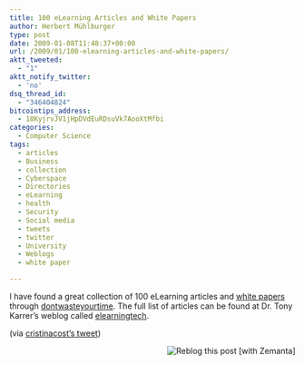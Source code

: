 ```yaml
---
title: 100 eLearning Articles and White Papers
author: Herbert Mühlburger
type: post
date: 2009-01-08T11:48:37+00:00
url: /2009/01/100-elearning-articles-and-white-papers/
aktt_tweeted:
  - "1"
aktt_notify_twitter:
  - 'no'
dsq_thread_id:
  - "346404824"
bitcointips_address:
  - 18KyjrvJV1jHpDVdEuRDsuVk7AooXtMfbi
categories:
  - Computer Science
tags:
  - articles
  - Business
  - collection
  - Cyberspace
  - Directories
  - eLearning
  - health
  - Security
  - Social media
  - tweets
  - twitter
  - University
  - Weblogs
  - white paper

---
```

I have found a great collection of 100 eLearning articles and <a class="zem_slink" title="White paper" rel="wikipedia" href="http://en.wikipedia.org/wiki/White_paper">white papers</a> through <a title="dontwasteyourtime" href="http://www.dontwasteyourtime.co.uk/elearning/100-elearning-articles-white-papers/" target="_blank">dontwasteyourtime</a>. The full list of articles can be found at Dr. Tony Karrer&#8217;s weblog called <a href="http://elearningtech.blogspot.com/2008/04/100-elearning-articles-and-white-papers.html" target="_blank">elearningtech</a>.

(via <a title="cristinacost" href="http://twitter.com/cristinacost" target="_blank">cristinacost&#8217;s tweet</a>)

<div class="zemanta-pixie" style="margin-top: 10px; height: 15px;">
  <a class="zemanta-pixie-a" title="Zemified by Zemanta" href="http://reblog.zemanta.com/zemified/984a7fda-f65a-46d9-8453-27ced272dd57/"><img class="zemanta-pixie-img" style="border: medium none; float: right;" src="http://img.zemanta.com/reblog_e.png?x-id=984a7fda-f65a-46d9-8453-27ced272dd57" alt="Reblog this post [with Zemanta]" /></a>
</div>
